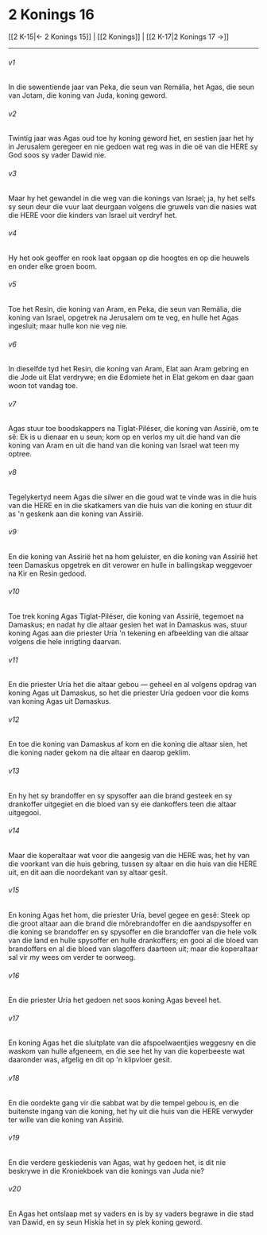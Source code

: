# 2 Konings 16

[[2 K-15|← 2 Konings 15]] | [[2 Konings]] | [[2 K-17|2 Konings 17 →]]
***

###### v1
In die sewentiende jaar van Peka, die seun van Remália, het Agas, die seun van Jotam, die koning van Juda, koning geword. 
###### v2
Twintig jaar was Agas oud toe hy koning geword het, en sestien jaar het hy in Jerusalem geregeer en nie gedoen wat reg was in die oë van die HERE sy God soos sy vader Dawid nie. 
###### v3
Maar hy het gewandel in die weg van die konings van Israel; ja, hy het selfs sy seun deur die vuur laat deurgaan volgens die gruwels van die nasies wat die HERE voor die kinders van Israel uit verdryf het. 
###### v4
Hy het ook geoffer en rook laat opgaan op die hoogtes en op die heuwels en onder elke groen boom. 
###### v5
Toe het Resin, die koning van Aram, en Peka, die seun van Remália, die koning van Israel, opgetrek na Jerusalem om te veg, en hulle het Agas ingesluit; maar hulle kon nie veg nie. 
###### v6
In dieselfde tyd het Resin, die koning van Aram, Elat aan Aram gebring en die Jode uit Elat verdrywe; en die Edomiete het in Elat gekom en daar gaan woon tot vandag toe. 
###### v7
Agas stuur toe boodskappers na Tiglat-Piléser, die koning van Assirië, om te sê: Ek is u dienaar en u seun; kom op en verlos my uit die hand van die koning van Aram en uit die hand van die koning van Israel wat teen my optree. 
###### v8
Tegelykertyd neem Agas die silwer en die goud wat te vinde was in die huis van die HERE en in die skatkamers van die huis van die koning en stuur dit as 'n geskenk aan die koning van Assirië. 
###### v9
En die koning van Assirië het na hom geluister, en die koning van Assirië het teen Damaskus opgetrek en dit verower en hulle in ballingskap weggevoer na Kir en Resin gedood. 
###### v10
Toe trek koning Agas Tiglat-Piléser, die koning van Assirië, tegemoet na Damaskus; en nadat hy die altaar gesien het wat in Damaskus was, stuur koning Agas aan die priester Uría 'n tekening en afbeelding van die altaar volgens die hele inrigting daarvan. 
###### v11
En die priester Uría het die altaar gebou — geheel en al volgens opdrag van koning Agas uit Damaskus, so het die priester Uría gedoen voor die koms van koning Agas uit Damaskus. 
###### v12
En toe die koning van Damaskus af kom en die koning die altaar sien, het die koning nader gekom na die altaar en daarop geklim. 
###### v13
En hy het sy brandoffer en sy spysoffer aan die brand gesteek en sy drankoffer uitgegiet en die bloed van sy eie dankoffers teen die altaar uitgegooi. 
###### v14
Maar die koperaltaar wat voor die aangesig van die HERE was, het hy van die voorkant van die huis gebring, tussen sy altaar en die huis van die HERE uit, en dit aan die noordekant van sy altaar gesit. 
###### v15
En koning Agas het hom, die priester Uría, bevel gegee en gesê: Steek op die groot altaar aan die brand die môrebrandoffer en die aandspysoffer en die koning se brandoffer en sy spysoffer en die brandoffer van die hele volk van die land en hulle spysoffer en hulle drankoffers; en gooi al die bloed van brandoffers en al die bloed van slagoffers daarteen uit; maar die koperaltaar sal vir my wees om verder te oorweeg. 
###### v16
En die priester Uría het gedoen net soos koning Agas beveel het. 
###### v17
En koning Agas het die sluitplate van die afspoelwaentjies weggesny en die waskom van hulle afgeneem, en die see het hy van die koperbeeste wat daaronder was, afgelig en dit op 'n klipvloer gesit. 
###### v18
En die oordekte gang vir die sabbat wat by die tempel gebou is, en die buitenste ingang van die koning, het hy uit die huis van die HERE verwyder ter wille van die koning van Assirië. 
###### v19
En die verdere geskiedenis van Agas, wat hy gedoen het, is dit nie beskrywe in die Kroniekboek van die konings van Juda nie? 
###### v20
En Agas het ontslaap met sy vaders en is by sy vaders begrawe in die stad van Dawid, en sy seun Hiskía het in sy plek koning geword. 
